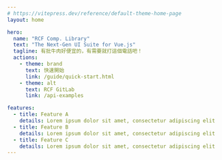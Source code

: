 ```yaml
---
# https://vitepress.dev/reference/default-theme-home-page
layout: home

hero:
  name: "RCF Comp. Library"
  text: "The Next-Gen UI Suite for Vue.js"
  tagline: 有批牛肉好便宜的，有需要就打這個電話吧！
  actions:
    - theme: brand
      text: 快速開始
      link: /guide/quick-start.html
    - theme: alt
      text: RCF GitLab
      link: /api-examples

features:
  - title: Feature A
    details: Lorem ipsum dolor sit amet, consectetur adipiscing elit
  - title: Feature B
    details: Lorem ipsum dolor sit amet, consectetur adipiscing elit
  - title: Feature C
    details: Lorem ipsum dolor sit amet, consectetur adipiscing elit
---
```

